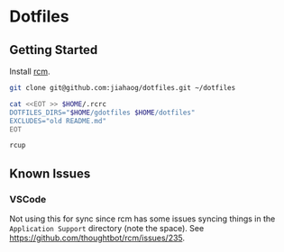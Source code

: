 # Dotfiles

## Getting Started

Install [rcm](https://github.com/thoughtbot/rcm).

```sh
git clone git@github.com:jiahaog/dotfiles.git ~/dotfiles

cat <<EOT >> $HOME/.rcrc
DOTFILES_DIRS="$HOME/gdotfiles $HOME/dotfiles"
EXCLUDES="old README.md"
EOT

rcup
```

## Known Issues

### VSCode

Not using this for sync since rcm has some issues syncing things in the `Application Support` directory (note the space). See https://github.com/thoughtbot/rcm/issues/235.
